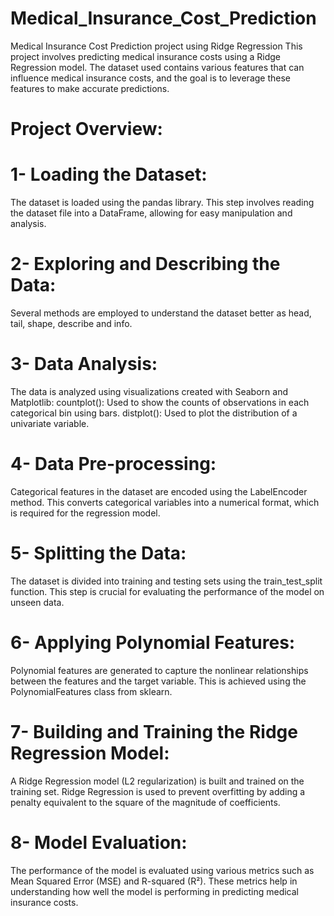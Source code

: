 # Medical_Insurance_Cost_Prediction
Medical Insurance Cost Prediction project using Ridge Regression
This project involves predicting medical insurance costs using a Ridge Regression model. The dataset used contains various features that can influence medical insurance costs, and the goal is to leverage these features to make accurate predictions.
# Project Overview:
# 1- Loading the Dataset: 
The dataset is loaded using the pandas library. This step involves reading the dataset file into a DataFrame, allowing for easy manipulation and analysis.
# 2- Exploring and Describing the Data:
Several methods are employed to understand the dataset better as head, tail, shape, describe and info.
# 3- Data Analysis:
The data is analyzed using visualizations created with Seaborn and Matplotlib:
countplot(): Used to show the counts of observations in each categorical bin using bars.
distplot(): Used to plot the distribution of a univariate variable.
# 4- Data Pre-processing:
Categorical features in the dataset are encoded using the LabelEncoder method. This converts categorical variables into a numerical format, which is required for the regression model.
# 5- Splitting the Data:
The dataset is divided into training and testing sets using the train_test_split function. This step is crucial for evaluating the performance of the model on unseen data.
# 6- Applying Polynomial Features:
Polynomial features are generated to capture the nonlinear relationships between the features and the target variable. This is achieved using the PolynomialFeatures class from sklearn.
# 7- Building and Training the Ridge Regression Model:
A Ridge Regression model (L2 regularization) is built and trained on the training set. Ridge Regression is used to prevent overfitting by adding a penalty equivalent to the square of the magnitude of coefficients.
# 8- Model Evaluation:
The performance of the model is evaluated using various metrics such as Mean Squared Error (MSE) and R-squared (R²). These metrics help in understanding how well the model is performing in predicting medical insurance costs.
